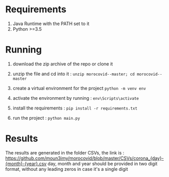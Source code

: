 # Requirements 
1. Java Runtime with the PATH set to it
2. Python >=3.5

# Running
1. download the zip archive of the repo or clone it
2. unzip the file and cd into it : 
```unzip morocovid--master; cd morocovid--master```
3. create a virtual environment for the project
 ```python -m venv env```

4. activate the environment by running :
```env\Scripts\activate```

5. install the requirements : 
```pip install -r requirements.txt```

6. run the project : 
```python main.py```

# Results

The results are generated in the folder CSVs, 
the link is : https://github.com/moun3imy/morocovid/blob/master/CSVs/corona_{day}-{month}-{year}.csv
day, month and year should be provided in two digit format, without any leading zeros in case it's a single digit